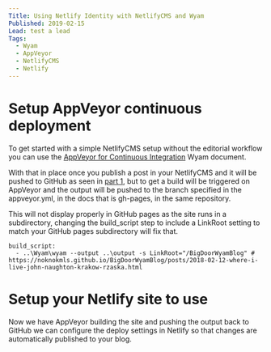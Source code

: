 ```yaml
---
Title: Using Netlify Identity with NetlifyCMS and Wyam
Published: 2019-02-15
Lead: test a lead
Tags: 
  - Wyam
  - AppVeyor
  - NetlifyCMS
  - Netlify
---
```


# Setup AppVeyor continuous deployment

To get started with a simple NetlifyCMS setup without the editorial workflow you can use the [AppVeyor for Continuous Integration](https://wyam.io/docs/deployment/appveyor) Wyam document.

With that in place once you publish a post in your NetlifyCMS and it will be pushed to GitHub as seen in [part 1](/posts/Setting-up-NetlifyCMS-with-Wyam---Part-1), but to get a build will be triggered on AppVeyor and the output will be pushed to the branch specified in the appveyor.yml, in the docs that is gh-pages, in the same repository.

This will not display properly in GitHub pages as the site runs in a subdirectory, changing the build_script step to include a LinkRoot setting to match your GitHub pages subdirectory will fix that.
```
build_script:
  - ..\Wyam\wyam --output ..\output -s LinkRoot="/BigDoorWyamBlog" # https://noknokmls.github.io/BigDoorWyamBlog/posts/2018-02-12-where-i-live-john-naughton-krakow-rzaska.html
```  

# Setup your Netlify site to use 
Now we have AppVeyor building the site and pushing the output back to GitHub we can configure the deploy settings in Netlify so that changes are automatically published to your blog.